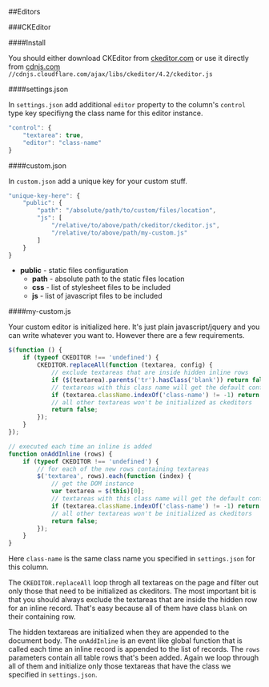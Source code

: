 ##Editors

###CKEditor

####Install

You should either download CKEditor from [ckeditor.com][1] or use it directly from [cdnjs.com][2] `//cdnjs.cloudflare.com/ajax/libs/ckeditor/4.2/ckeditor.js`


####settings.json

In `settings.json` add additional `editor` property to the column's `control` type key specifiyng the class name for this editor instance.

```js
"control": {
    "textarea": true,
    "editor": "class-name"
}
```


####custom.json

In `custom.json` add a unique key for your custom stuff.

```js
"unique-key-here": {
    "public": {
        "path": "/absolute/path/to/custom/files/location",
        "js": [
            "/relative/to/above/path/ckeditor/ckeditor.js",
            "/relative/to/above/path/my-custom.js"
        ]
    }
}
```

- **public** - static files configuration
    - **path** - absolute path to the static files location
    - **css** - list of stylesheet files to be included
    - **js** - list of javascript files to be included


####my-custom.js

Your custom editor is initialized here. It's just plain javascript/jquery and you can write whatever you want to. However there are a few requirements.

```js
$(function () {
    if (typeof CKEDITOR !== 'undefined') {
        CKEDITOR.replaceAll(function (textarea, config) {
            // exclude textareas that are inside hidden inline rows
            if ($(textarea).parents('tr').hasClass('blank')) return false;
            // textareas with this class name will get the default configuration
            if (textarea.className.indexOf('class-name') != -1) return true;
            // all other textareas won't be initialized as ckeditors
            return false;
        });
    }
});

// executed each time an inline is added
function onAddInline (rows) {
    if (typeof CKEDITOR !== 'undefined') {
        // for each of the new rows containing textareas
        $('textarea', rows).each(function (index) {
            // get the DOM instance
            var textarea = $(this)[0];
            // textareas with this class name will get the default configuration
            if (textarea.className.indexOf('class-name') != -1) return CKEDITOR.replace(textarea);
            // all other textareas won't be initialized as ckeditors
            return false;
        });
    }
}
```

Here `class-name` is the same class name you specified in `settings.json` for this column.

The `CKEDITOR.replaceAll` loop throgh all textareas on the page and filter out only those that need to be initialized as ckeditors. The most important bit is that you should always exclude the textareas that are inside the hidden row for an inline record. That's easy because all of them have class `blank` on their containing row.

The hidden textareas are initialized when they are appended to the document body. The `onAddInline` is an event like global function that is called each time an inline record is appended to the list of records. The `rows` parameters contain all table rows that's been added. Again we loop through all of them and initialize only those textareas that have the class we specified in `settings.json`.


  [1]: http://ckeditor.com
  [2]: http://cdnjs.com